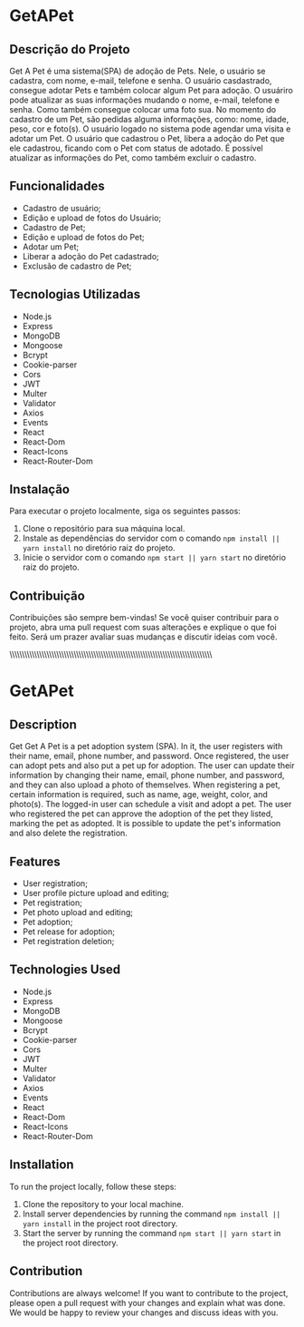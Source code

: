 # GetAPet

<h2>Descrição do Projeto</h2>
<p>Get A Pet é uma sistema(SPA) de adoção de Pets. Nele, o usuário se cadastra, com nome, e-mail, telefone e senha. O usuário casdastrado, consegue adotar Pets e também colocar algum Pet para adoção. O usuáriro pode atualizar as suas informações mudando o nome, e-mail, telefone e senha. Como também consegue colocar uma foto sua. No momento do cadastro de um Pet, são pedidas alguma informações, como: nome, idade, peso, cor e foto(s). O usuário logado no sistema pode agendar uma visita e adotar um Pet. O usuário que cadastrou o Pet, libera a adoção do Pet que ele cadastrou, ficando com o Pet com status de adotado. É possível atualizar as informações do Pet, como também excluir o cadastro.
</p>

<h2>Funcionalidades</h2>
<ul>
	<li>Cadastro de usuário;</li>
	<li>Edição e upload de fotos do Usuário;</li>
	<li>Cadastro de Pet;</li>
  <li>Edição e upload de fotos do Pet;</li>
  <li>Adotar um Pet;</li>
  <li>Liberar a adoção do Pet cadastrado;</li>
  <li>Exclusão de cadastro de Pet;</li>
</ul>

<h2>Tecnologias Utilizadas</h2>
<ul>
	<li>Node.js</li>
	<li>Express</li>
	<li>MongoDB</li>
	<li>Mongoose</li>
	<li>Bcrypt</li>
  <li>Cookie-parser</li>
  <li>Cors</li>
  <li>JWT</li>
  <li>Multer</li>
  <li>Validator</li>
  <li>Axios</li>
  <li>Events</li>
  <li>React</li>
  <li>React-Dom</li>
  <li>React-Icons</li>
  <li>React-Router-Dom</li>
</ul>

<h2>Instalação</h2>
<p>Para executar o projeto localmente, siga os seguintes passos:</p>
<ol>
	<li>Clone o repositório para sua máquina local.</li>
	<li>Instale as dependências do servidor com o comando <code>npm install || yarn install</code> no diretório raiz do projeto.</li>
	<li>Inicie o servidor com o comando <code>npm start || yarn start</code> no diretório raiz do projeto.</li>
</ol>

<h2>Contribuição</h2>
<p>Contribuições são sempre bem-vindas! Se você quiser contribuir para o projeto, abra uma pull request com suas alterações e explique o que foi feito. Será um prazer avaliar suas mudanças e discutir ideias com você.</p>

\\\\\\\\\\\\\\\\\\\\\\\\\\\\\\\\\\\\\\\\\\\\\\\\\\\\\\\\\\\\\\\\\\\\\\\\\\\\\\\\\\\\\\\\\\\\\\\\\\\\\\\\\\\\\\\\\\\\\\\\\\\\\\\\\\\\\\\\\\\\\\\\\\\\\\\\\\\\\\\\\\\

# GetAPet

<h2>Description</h2>
<p>Get Get A Pet is a pet adoption system (SPA). In it, the user registers with their name, email, phone number, and password. Once registered, the user can adopt pets and also put a pet up for adoption. The user can update their information by changing their name, email, phone number, and password, and they can also upload a photo of themselves. When registering a pet, certain information is required, such as name, age, weight, color, and photo(s). The logged-in user can schedule a visit and adopt a pet. The user who registered the pet can approve the adoption of the pet they listed, marking the pet as adopted. It is possible to update the pet's information and also delete the registration.
</p>

<h2>Features</h2>
<ul>
	<li>User registration;</li>
	<li>User profile picture upload and editing;</li>
	<li>Pet registration;</li>
	<li>Pet photo upload and editing;</li>
	<li>Pet adoption;</li>
	<li>Pet release for adoption;</li>
	<li>Pet registration deletion;</li>
</ul>

<h2>Technologies Used</h2>
<ul>
	<li>Node.js</li>
	<li>Express</li>
	<li>MongoDB</li>
	<li>Mongoose</li>
	<li>Bcrypt</li>
	<li>Cookie-parser</li>
	<li>Cors</li>
	<li>JWT</li>
	<li>Multer</li>
	<li>Validator</li>
	<li>Axios</li>
	<li>Events</li>
	<li>React</li>
	<li>React-Dom</li>
	<li>React-Icons</li>
	<li>React-Router-Dom</li>
</ul>

<h2>Installation</h2>
<p>To run the project locally, follow these steps:</p>
<ol>
	<li>Clone the repository to your local machine.</li>
	<li>Install server dependencies by running the command <code>npm install || yarn install</code> in the project root directory.</li>
	<li>Start the server by running the command <code>npm start || yarn start</code> in the project root directory.</li>
</ol>

<h2>Contribution</h2>
<p>Contributions are always welcome! If you want to contribute to the project, please open a pull request with your changes and explain what was done. We would be happy to review your changes and discuss ideas with you.</p>
